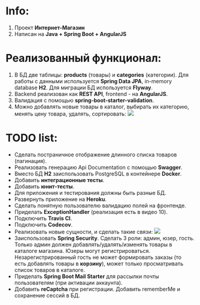 # Info:
1. Проект **Интернет-Магазин**
2. Написан на **Java + Spring Boot + AngularJS**

# Реализованный функционал:
1. В БД две таблицы: **products** (товары) и **categories** (категории). Для работы с данными используется 
**Spring Data JPA**, in-memory database **H2**. Для миграции БД используется **Flyway**.
2. Backend реализован как **REST API**, frontend - на **AngularJS**.
3. Валидация с помощью **spring-boot-starter-validation**.
4. Можно добавлять новые товары в каталог, выбирать их категорию, менять цену товара, удалять, сортировать:
![](https://github.com/aleksey-nsk/gb-homework/blob/main/screenshots/01_store_frontend_new.png)

# TODO list:
- Сделать постраничное отображение длинного списка товаров (пагинация).
- Реализовать генерацию Api Documentation с помощью **Swagger**.
- Вместо БД **H2** заиспользовать PostgreSQL в контейнере **Docker**.
- Добавить **интеграционные тесты**.
- Добавить **юнит-тесты**.
- Для приложения и тестирования должны быть разные БД.
- Развернуть приложение на **Heroku**.
- Сделать понятную пользователю валидацию полей на фронтенде.
- Приделать **ExceptionHandler** (реализация есть в видео 10).
- Подключить **Travis CI**.
- Подключить **Codecov**.
- Реализовать новые сущности, и сделать такие связи:
![](https://github.com/aleksey-nsk/gb-homework/blob/main/screenshots/02_db_todo.png)
- Заиспользовать **Spring Security**. Сделать 3 роли: админ, юзер, гость. Только админ должен добавлять/удалять/изменять 
товары в каталоге магазина. Юзеры могут регистрироваться. Незарегистрированный гость не может формировать заказы
(то есть добавлять товары в **корзину**), может только просматривать список товаров в каталоге.
- Приделать **Spring Boot Mail Starter** для рассылки почты пользователям (при активации аккаунта).
- Добавить **reCaptcha** при регистрации. Добавить rememberMe и сохранение сессий в БД.

